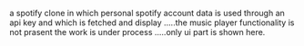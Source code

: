 a spotify clone in which personal spotify account data is used through an api key and which is fetched and display .....the music player functionality is not prasent the work is under process .....only ui part is shown here. 
